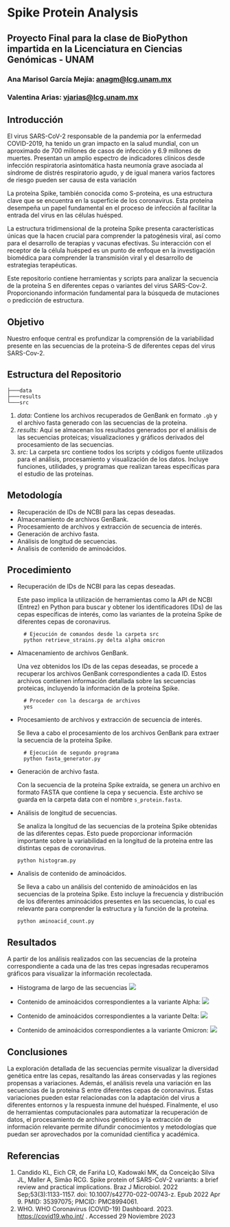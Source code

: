 # Spike Protein Analysis
## Proyecto Final para la clase de BioPython impartida en la Licenciatura en Ciencias Genómicas - UNAM
### Ana Marisol García Mejía: anagm@lcg.unam.mx
### Valentina Arias: vjarias@lcg.unam.mx
## Introducción
El virus SARS-CoV-2 responsable de la pandemia por la enfermedad COVID-2019, ha tenido un gran impacto en la salud mundial, con un aproximado de 700 millones de casos de infección y 6.9 millones de muertes. Presentan un amplio espectro de indicadores clínicos desde infección respiratoria asintomática hasta neumonía grave asociada al síndrome de distrés respiratorio agudo, y de igual manera varios factores de riesgo pueden ser causa de esta variación

La proteína Spike, también conocida como S-proteína, es una estructura clave que se encuentra en la superficie de los coronavirus. Esta proteína desempeña un papel fundamental en el proceso de infección al facilitar la entrada del virus en las células huésped.

La estructura tridimensional de la proteína Spike presenta características únicas que la hacen crucial para comprender la patogénesis viral, así como para el desarrollo de terapias y vacunas efectivas. Su interacción con el receptor de la célula huésped es un punto de enfoque en la investigación biomédica para comprender la transmisión viral y el desarrollo de estrategias terapéuticas.

Este repositorio contiene herramientas y scripts para analizar la secuencia de la proteína S en diferentes cepas o variantes del virus SARS-Cov-2. Proporcionando información fundamental para la búsqueda de mutaciones o predicción de estructura.

## Objetivo
Nuestro enfoque central es profundizar la comprensión de la variabilidad presente en las secuencias de la proteína-S de diferentes cepas del virus SARS-Cov-2.

## Estructura del Repositorio
```
├───data
├───results
└───src
```
1. *data:* 
Contiene los archivos recuperados de GenBank en formato ```.gb``` y el archivo fasta generado con las secuencias de la proteína. 
2. *results:*
Aquí se almacenan los resultados generados por el análisis de las secuencias proteicas; visualizaciones y gráficos derivados del procesamiento de las secuencias.
3. *src:*
La carpeta src contiene todos los scripts y códigos fuente utilizados para el análisis, procesamiento y visualización de los datos. Incluye funciones, utilidades, y programas que realizan tareas específicas para el estudio de las proteínas.
## Metodología
- Recuperación de IDs de NCBI para las cepas deseadas.
- Almacenamiento de archivos GenBank.
- Procesamiento de archivos y extracción de secuencia de interés.
- Generación de archivo fasta.
- Análisis de longitud de secuencias.
- Analisis de contenido de aminoácidos.
## Procedimiento
- Recuperación de IDs de NCBI para las cepas deseadas.

  Este paso implica la utilización de herramientas como la API de NCBI (Entrez) en Python para buscar y obtener los identificadores (IDs) de las cepas específicas de interés, como las variantes de la proteína Spike de diferentes cepas de coronavirus.
  ```
    # Ejecución de comandos desde la carpeta src
    python retrieve_strains.py delta alpha omicron
  ```
- Almacenamiento de archivos GenBank.

  Una vez obtenidos los IDs de las cepas deseadas, se procede a recuperar los archivos GenBank correspondientes a cada ID. Estos archivos contienen información detallada sobre las secuencias proteicas, incluyendo la información de la proteína Spike.
  ```
    # Proceder con la descarga de archivos
    yes
  ```
- Procesamiento de archivos y extracción de secuencia de interés.

  Se lleva a cabo el procesamiento de los archivos GenBank para extraer la secuencia de la proteína Spike.
  ```
    # Ejecución de segundo programa
    python fasta_generator.py
  ```
- Generación de archivo fasta.

  Con la secuencia de la proteína Spike extraída, se genera un archivo en formato FASTA que contiene la cepa y secuencia. Este archivo se guarda en la carpeta data con el nombre `s_protein.fasta`.

- Análisis de longitud de secuencias.

  Se analiza la longitud de las secuencias de la proteína Spike obtenidas de las diferentes cepas. Esto puede proporcionar información importante sobre la variabilidad en la longitud de la proteína entre las distintas cepas de coronavirus.
  ```
  python histogram.py
  ```
- Analisis de contenido de aminoácidos.

  Se lleva a cabo un análisis del contenido de aminoácidos en las secuencias de la proteína Spike. Esto incluye la frecuencia y distribución de los diferentes aminoácidos presentes en las secuencias, lo cual es relevante para comprender la estructura y la función de la proteína.
  ```
  python aminoacid_count.py
  ```
## Resultados
A partir de los análisis realizados con las secuencias de la proteína correspondiente a cada una de las tres cepas ingresadas recuperamos gráficos para visualizar la información recolectada.
  - Histograma de largo de las secuencias
   ![](/results/histogram.png)
  
  - Contenido de aminoácidos correspondientes a la variante Alpha:
    ![](/results/aa_count_plot_SARS_CoV_2_human_CHE_SARS_CoV_2.png)
  
  - Contenido de aminoácidos correspondientes a la variante Delta:
    ![](/results/aa_count_plot_SARS_CoV_2_human_NLD_EMC_Delta_AY4_2_2021.png)
  
  - Contenido de aminoácidos correspondientes a la variante Omicron:
    ![](/results/aa_count_plot_SARS_CoV_2_human_KAZ_Omicron_XBB_1_9_1_406_2023.png)


## Conclusiones

La exploración detallada de las secuencias permite visualizar la diversidad genética entre las cepas, resaltando las áreas conservadas y las regiones propensas a variaciones. Además, el análisis revela una variación en las secuencias de la proteína S entre diferentes cepas de coronavirus. Estas variaciones pueden estar relacionadas con la adaptación del virus a diferentes entornos y la respuesta inmune del huésped. Finalmente, el uso de herramientas computacionales para automatizar la recuperación de datos, el procesamiento de archivos genéticos y la extracción de información relevante permite difundir conocimientos y metodologías que puedan ser aprovechados por la comunidad científica y académica.

## Referencias
1. Candido KL, Eich CR, de Fariña LO, Kadowaki MK, da Conceição Silva JL, Maller A, Simão RCG. Spike protein of SARS-CoV-2 variants: a brief review and practical implications. Braz J Microbiol. 2022 Sep;53(3):1133-1157. doi: 10.1007/s42770-022-00743-z. Epub 2022 Apr 9. PMID: 35397075; PMCID: PMC8994061.
2. WHO. WHO Coronavirus (COVID-19) Dashboard. 2023. https://covid19.who.int/ . Accessed 29 Noviembre 2023
